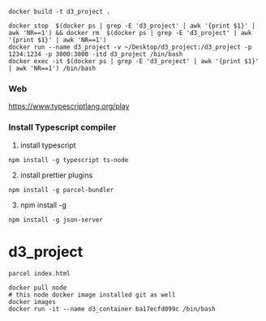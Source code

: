 ```
docker build -t d3_project .

docker stop  $(docker ps | grep -E 'd3_project' | awk '{print $1}' | awk 'NR==1') && docker rm  $(docker ps | grep -E 'd3_project' | awk '{print $1}' | awk 'NR==1')
docker run --name d3_project -v ~/Desktop/d3_project:/d3_project -p 1234:1234 -p 3000:3000 -itd d3_project /bin/bash 
docker exec -it $(docker ps | grep -E 'd3_project' | awk '{print $1}' | awk 'NR==1') /bin/bash

```

### Web
https://www.typescriptlang.org/play


### Install Typescript compiler
1. install typescript
```
npm install -g typescript ts-node
```

2. install prettier plugins
```
npm install -g parcel-bundler
```

3. npm install -g
```
npm install -g json-server
```

# d3_project
```
parcel index.html
```


```
docker pull node 
# this node docker image installed git as well
docker images
docker run -it --name d3_container ba17ecfd099c /bin/bash

```

